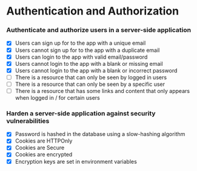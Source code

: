 # Authentication and Authorization

### Authenticate and authorize users in a server-side application
* [x] Users can sign up for to the app with a unique email
* [x] Users cannot sign up for to the app with a duplicate email
* [x] Users can login to the app with valid email/password
* [x] Users cannot login to the app with a blank or missing email
* [x] Users cannot login to the app with a blank or incorrect password
* [ ] There is a resource that can only be seen by logged in users
* [ ] There is a resource that can only be seen by a specific user
* [ ] There is a resource that has some links and content that only appears when logged in / for certain users

### Harden a server-side application against security vulnerabilities
* [x] Password is hashed in the database using a slow-hashing algorithm
* [x] Cookies are HTTPOnly
* [x] Cookies are Secure
* [x] Cookies are encrypted
* [x] Encryption keys are set in environment variables
